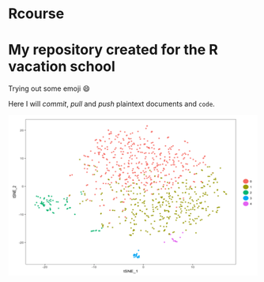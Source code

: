 # Rcourse

# My repository created for the R vacation school

Trying out some emoji :smile:

Here I will *commit*, _pull_ and *push* plaintext documents and `code`.   

![A tSNE graph.](tSNE_1k_point6_30perplexity.png)

